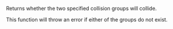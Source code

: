 Returns whether the two specified collision groups will collide.

This function will throw an error if either of the groups do not exist.